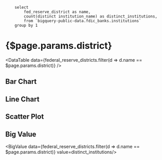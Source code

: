 
```federal_reserve_districts
    select 
        fed_reserve_district as name, 
        count(distinct institution_name) as distinct_institutions,
        from `bigquery-public-data.fdic_banks.institutions`
    group by 1
```

# {$page.params.district}

<DataTable data={federal_reserve_districts.filter(d => d.name == $page.params.district)} />

## Bar Chart
<BarChart
    data={federal_reserve_districts}
    x=name
    y=distinct_institutions
/>

## Line Chart
<LineChart
    data={federal_reserve_districts}
    x=name
    y=distinct_institutions
/>

## Scatter Plot
<ScatterPlot
    data={federal_reserve_districts}
    x=name
    y=distinct_institutions
/>

## Big Value
<BigValue data={federal_reserve_districts.filter(d => d.name == $page.params.district)} value=distinct_institutions/>